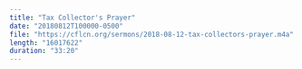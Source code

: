 ```yaml
---
title: "Tax Collector's Prayer"
date: "20180812T100000-0500"
file: "https://cflcn.org/sermons/2018-08-12-tax-collectors-prayer.m4a"
length: "16017622"
duration: "33:20"
---
```

